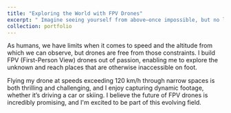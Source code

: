 ```yaml
---
title: "Exploring the World with FPV Drones"
excerpt: " Imagine seeing yourself from above—once impossible, but no longer. I build First Person View (FPV) drones to provide a fresh perspective, exploring new heights and angles.<br/><img src='/images/fpv.jpeg'>"
collection: portfolio
---
```


As humans, we have limits when it comes to speed and the altitude from which we can observe, but drones are free from those constraints. I build FPV (First-Person View) drones out of passion, enabling me to explore the unknown and reach places that are otherwise inaccessible on foot.

Flying my drone at speeds exceeding 120 km/h through narrow spaces is both thrilling and challenging, and I enjoy capturing dynamic footage, whether it’s driving a car or skiing. I believe the future of FPV drones is incredibly promising, and I'm excited to be part of this evolving field.
